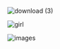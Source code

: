 


![download (3)](https://github.com/samik1234/test123/assets/82882143/420c97cb-6164-4629-ab7b-7e9b5821ee8a)




![girl](https://github.com/samik1234/test123/assets/82882143/59c4c231-0d2b-454e-85ce-9f217dc7aa42)


![images](https://github.com/samik1234/test123/assets/82882143/ca2d1091-41c3-4cd5-8de0-4fc5606ba8fb)








































